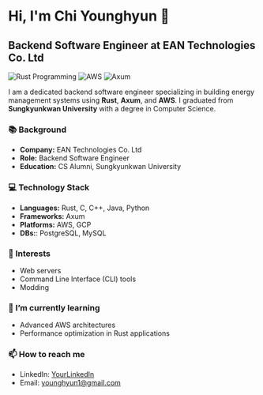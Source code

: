 # Hi, I'm Chi Younghyun 👋

## Backend Software Engineer at EAN Technologies Co. Ltd

![Rust Programming](https://img.shields.io/badge/Rust-000000?style=for-the-badge&logo=rust&logoColor=white)
![AWS](https://img.shields.io/badge/AWS-FF9900?style=for-the-badge&logo=amazonaws&logoColor=white)
![Axum](https://img.shields.io/badge/Axum-764ABC?style=for-the-badge&logo=axum&logoColor=white)

I am a dedicated backend software engineer specializing in building energy management systems using **Rust**, **Axum**, and **AWS**. I graduated from **Sungkyunkwan University** with a degree in Computer Science.

### 📚 Background
- **Company:** EAN Technologies Co. Ltd
- **Role:** Backend Software Engineer
- **Education:** CS Alumni, Sungkyunkwan University

### 💻 Technology Stack
- **Languages:** Rust, C, C++, Java, Python
- **Frameworks:** Axum
- **Platforms:** AWS, GCP
- **DBs:**: PostgreSQL, MySQL

### 🚀 Interests
- Web servers
- Command Line Interface (CLI) tools
- Modding

### 🌱 I’m currently learning
- Advanced AWS architectures
- Performance optimization in Rust applications

### 📫 How to reach me
- LinkedIn: [YourLinkedIn]([https://linkedin.com](https://www.linkedin.com/in/younghyun-chi-a60b59a9/))
- Email: [younghyun1@gmail.com](mailto:younghyun1@gmail.com)

